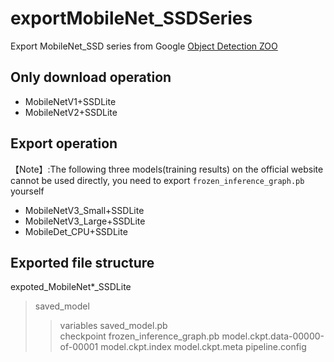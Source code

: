 # exportMobileNet_SSDSeries
Export MobileNet_SSD series from Google [Object Detection ZOO](https://github.com/tensorflow/models/blob/master/research/object_detection/g3doc/tf1_detection_zoo.md)   
## Only download operation
* MobileNetV1+SSDLite
* MobileNetV2+SSDLite
## Export operation  
【Note】:The following three models(training results) on the official website cannot be used directly, you need to export `frozen_inference_graph.pb` yourself 
* MobileNetV3_Small+SSDLite
* MobileNetV3_Large+SSDLite
* MobileDet_CPU+SSDLite 
## Exported file structure  
expoted_MobileNet*_SSDLite
> saved_model
>> variables
>> saved_model.pb  
> checkpoint
> frozen_inference_graph.pb
> model.ckpt.data-00000-of-00001
> model.ckpt.index
> model.ckpt.meta
> pipeline.config

